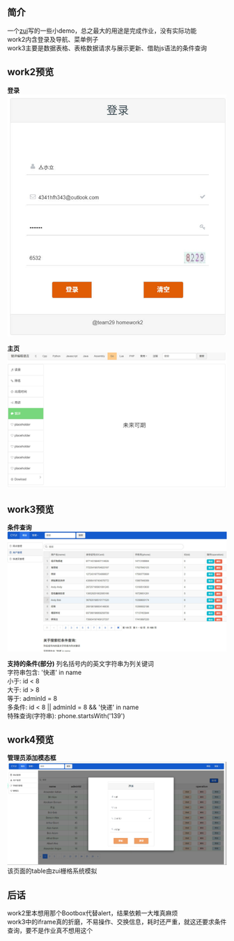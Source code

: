 ## 简介
一个[zui](https://github.com/easysoft/zui)写的一些小demo，总之最大的用途是完成作业，没有实际功能  
work2内含登录及导航、菜单例子   
work3主要是数据表格、表格数据请求与展示更新、借助js语法的条件查询  

## work2预览
**登录**
![](assets/img1.jpg)

**主页**
![](assets/img2.jpg)

## work3预览
**条件查询**
![](assets/img3.jpg)

**支持的条件(部分)**
列名括号内的英文字符串为列关键词  
字符串包含: '快递' in name  
小于: id < 8  
大于: id > 8  
等于: adminId = 8  
多条件: id < 8 || adminId = 8 && '快递' in name  
特殊查询(字符串): phone.startsWith('139')  

## work4预览
**管理员添加模态框**
![](assets/img4.jpg)  
该页面的table由zui栅格系统模拟

## 后话
work2里本想用那个Bootbox代替alert，结果依赖一大堆真麻烦  
work3中的iframe真的折磨，不易操作、交换信息，耗时还严重，就这还要求条件查询，要不是作业真不想用这个    
